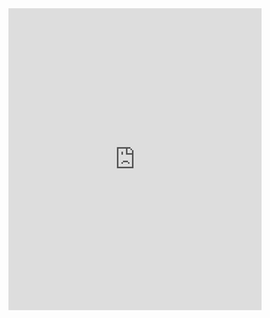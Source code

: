 <iframe allow="accelerometer; autoplay; clipboard-write; encrypted-media; gyroscope; picture-in-picture" allowfullscreen="" frameborder="0" height="600" src="https://www.youtube.com/embed/5u_B4g6wr3U" width="100%"></iframe>